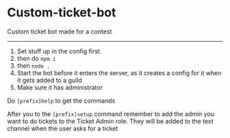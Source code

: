 # Custom-ticket-bot
Custom ticket bot made for a contest

____________________________________


1. Set stuff up in the config first.
2. then do `npm i`
3. then `node .`
4. Start the bot before it enters the server, as it creates a config for it when it gets added to a guild
5. Make sure it has administrator

Do `[prefix]help` to get the commands

After you to the `[prefix]setup` command remember to add the admin you want to do tickets to the Ticket Admin role. They will be added to the text channel when the user asks for a ticket
